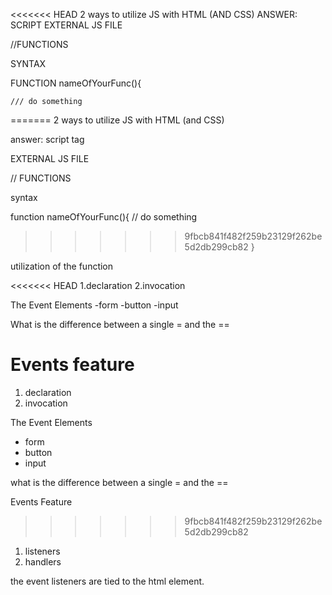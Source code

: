 <<<<<<< HEAD
2 ways to utilize JS with HTML (AND CSS)
ANSWER: SCRIPT
EXTERNAL JS FILE

//FUNCTIONS

SYNTAX

FUNCTION nameOfYourFunc(){

    /// do something
=======
2 ways to utilize JS with HTML (and CSS)

answer: script tag

EXTERNAL JS FILE

// FUNCTIONS

syntax

function nameOfYourFunc(){
    //  do something
>>>>>>> 9fbcb841f482f259b23129f262be5d2db299cb82
}

utilization of the function

<<<<<<< HEAD
1.declaration
2.invocation

The Event Elements
-form
-button
-input

What is the difference between a single = and the ==

Events feature
=======
1. declaration
2. invocation

The Event Elements

- form
- button
- input

what is the difference between a single = and the == 

Events Feature
>>>>>>> 9fbcb841f482f259b23129f262be5d2db299cb82
1. listeners
2. handlers

the event listeners are tied to the html element.